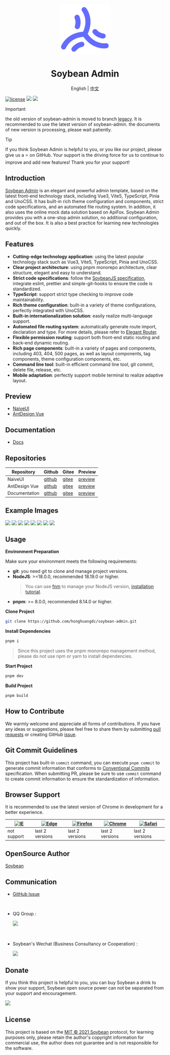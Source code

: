 <div align="center">
	<img src="./public/favicon.svg" width="160" />
	<h1>Soybean Admin</h1>
  <span>English | <a href="./README.zh_CN.md">中文</a></span>
</div>

[![license](https://img.shields.io/badge/license-MIT-green.svg)](./LICENSE) ![](https://img.shields.io/github/stars/honghuangdc/soybean-admin) ![](https://img.shields.io/github/forks/honghuangdc/soybean-admin)

>[!IMPORTANT]
> the old version of soybean-admin is moved to branch [legacy](https://github.com/honghuangdc/soybean-admin/tree/legacy). It is recommended to use the latest version of soybean-admin.
> the documents of new version is processing, please wait patiently.

> [!TIP]
> If you think Soybean Admin is helpful to you, or you like our project, please give us a ⭐️ on GitHub. Your support is the driving force for us to continue to improve and add new features! Thank you for your support!

## Introduction

[Soybean Admin](https://github.com/soybeanjs/soybean-admin) is an elegant and powerful admin template, based on the latest front-end technology stack, including Vue3, Vite5, TypeScript, Pinia and UnoCSS. It has built-in rich theme configuration and components, strict code specifications, and an automated file routing system. In addition, it also uses the online mock data solution based on ApiFox. Soybean Admin provides you with a one-stop admin solution, no additional configuration, and out of the box. It is also a best practice for learning new technologies quickly.



## Features

- **Cutting-edge technology application**: using the latest popular technology stack such as Vue3, Vite5, TypeScript, Pinia and UnoCSS.
- **Clear project architecture**: using pnpm monorepo architecture, clear structure, elegant and easy to understand.
- **Strict code specifications**: follow the [SoybeanJS specification](https://docs.soybeanjs.cn/standard), integrate eslint, prettier and simple-git-hooks to ensure the code is standardized.
- **TypeScript**: support strict type checking to improve code maintainability.
- **Rich theme configuration**: built-in a variety of theme configurations, perfectly integrated with UnoCSS.
- **Built-in internationalization solution**: easily realize multi-language support.
- **Automated file routing system**: automatically generate route import, declaration and type. For more details, please refer to [Elegant Router](https://github.com/soybeanjs/elegant-router).
- **Flexible permission routing**: support both front-end static routing and back-end dynamic routing.
- **Rich page components**: built-in a variety of pages and components, including 403, 404, 500 pages, as well as layout components, tag components, theme configuration components, etc.
- **Command line tool**: built-in efficient command line tool, git commit, delete file, release, etc.
- **Mobile adaptation**: perfectly support mobile terminal to realize adaptive layout.


## Preview

- [NaiveUI](https://admin.soybeanjs.cn)
- [AntDesign Vue](https://antd.soybeanjs.cn)

## Documentation

- [Docs](https://docs.soybeanjs.cn)

## Repositories

| Repository | Github | Gitee | Preview |
| --- | --- | --- | --- |
| NaiveUI | [github](https://github.com/honghuangdc/soybean-admin) | [gitee](https://gitee.com/honghuangdc/soybean-admin) | [preview](https://admin.soybeanjs.cn) |
| AntDesign Vue | [github](https://github.com/soybeanjs/soybean-admin-antd) | [gitee](https://gitee.com/honghuangdc/soybean-admin-antd) | [preview](https://antd.soybeanjs.cn) |
| Documentation | [github](https://github.com/honghuangdc/soybean-admin-docs) | [gitee](https://gitee.com/honghuangdc/soybean-admin-docs) | [preview](https://docs.soybeanjs.cn) |

## Example Images

![](https://soybeanjs-1300612522.cos.ap-guangzhou.myqcloud.com/uPic/soybean-admin01.png)
![](https://soybeanjs-1300612522.cos.ap-guangzhou.myqcloud.com/uPic/soybean-admin02.png)
![](https://soybeanjs-1300612522.cos.ap-guangzhou.myqcloud.com/uPic/soybean-admin03.png)
![](https://soybeanjs-1300612522.cos.ap-guangzhou.myqcloud.com/uPic/soybean-admin04.png)
![](https://soybeanjs-1300612522.cos.ap-guangzhou.myqcloud.com/uPic/soybean-admin05.png)
![](https://soybeanjs-1300612522.cos.ap-guangzhou.myqcloud.com/uPic/soybean-admin06.png)
![](https://soybeanjs-1300612522.cos.ap-guangzhou.myqcloud.com/uPic/soybean-admin07.png)
![](https://soybeanjs-1300612522.cos.ap-guangzhou.myqcloud.com/uPic/soybean-admin08.png)


## Usage

**Environment Preparation**

Make sure your environment meets the following requirements:

- **git**: you need git to clone and manage project versions.
- **NodeJS**: >=18.0.0, recommended 18.19.0 or higher.
  > You can use [fnm](https://github.com/Schniz/fnm) to manage your NodeJS version, [installation tutorial](https://juejin.cn/post/7113462239734022158).
- **pnpm**: >= 8.0.0, recommended 8.14.0 or higher.

**Clone Project**

```bash
git clone https://github.com/honghuangdc/soybean-admin.git
```

**Install Dependencies**

```bash
pnpm i
```
> Since this project uses the pnpm monorepo management method, please do not use npm or yarn to install dependencies.

**Start Project**

```bash
pnpm dev
```

**Build Project**

```bash
pnpm build
```

## How to Contribute

We warmly welcome and appreciate all forms of contributions. If you have any ideas or suggestions, please feel free to share them by submitting [pull requests](https://github.com/honghuangdc/soybean-admin/pulls) or creating GitHub [issue](https://github.com/honghuangdc/soybean-admin/issues/new).

## Git Commit Guidelines

This project has built-in `commit` command, you can execute `pnpm commit` to generate commit information that conforms to [Conventional Commits](conventionalcommits) specification. When submitting PR, please be sure to use `commit` command to create commit information to ensure the standardization of information.

## Browser Support

It is recommended to use the latest version of Chrome in development for a better experience.

| [<img src="https://raw.githubusercontent.com/alrra/browser-logos/master/src/archive/internet-explorer_9-11/internet-explorer_9-11_48x48.png" alt="IE" width="24px" height="24px"  />](http://godban.github.io/browsers-support-badges/) | [<img src="https://raw.githubusercontent.com/alrra/browser-logos/master/src/edge/edge_48x48.png" alt=" Edge" width="24px" height="24px" />](http://godban.github.io/browsers-support-badges/) | [<img src="https://raw.githubusercontent.com/alrra/browser-logos/master/src/firefox/firefox_48x48.png" alt="Firefox" width="24px" height="24px" />](http://godban.github.io/browsers-support-badges/) | [<img src="https://raw.githubusercontent.com/alrra/browser-logos/master/src/chrome/chrome_48x48.png" alt="Chrome" width="24px" height="24px" />](http://godban.github.io/browsers-support-badges/) | [<img src="https://raw.githubusercontent.com/alrra/browser-logos/master/src/safari/safari_48x48.png" alt="Safari" width="24px" height="24px" />](http://godban.github.io/browsers-support-badges/) |
| --- | --- | --- | --- | --- |
| not support | last 2 versions | last 2 versions | last 2 versions | last 2 versions |

## OpenSource Author

[Soybean](https://github.com/honghuangdc)

## Communication

- [GitHub Issue](https://github.com/honghuangdc/soybean-admin/issues)
<br />

- QQ Group :

  <img src="https://soybeanjs-1300612522.cos.ap-guangzhou.myqcloud.com/uPic/qq.jpeg" style="width:200px" />
<br />

- Soybean's Wechat (Business Consultancy or Cooperation) :

  <img src="https://soybeanjs-1300612522.cos.ap-guangzhou.myqcloud.com/uPic/wechat.jpeg" style="width:200px" />

## Donate

If you think this project is helpful to you, you can buy Soybean a drink to show your support, Soybean open source power can not be separated from your support and encouragement.

![](https://soybeanjs-1300612522.cos.ap-guangzhou.myqcloud.com/uPic/donation.png)

## License

This project is based on the [MIT © 2021 Soybean](./LICENSE) protocol, for learning purposes only, please retain the author's copyright information for commercial use, the author does not guarantee and is not responsible for the software.
